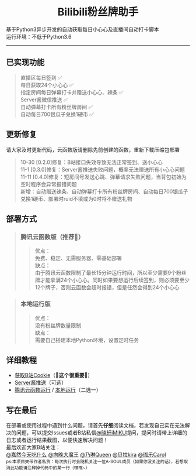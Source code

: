 <div align="center">

# **Bilibili粉丝牌助手**  

 </div>

基于Python3异步开发的自动获取每日小心心及直播间自动打卡脚本  
运行环境：不低于Python3.6  
***  

## 已实现功能  
> 直播区每日签到 ✅  
> 每日获取24个小心心 ✅  
> 指定房间每日弹幕打卡并赠送小心心、辣条 ✅  
> Server酱微信推送 ✅  
> 自动弹幕打卡所有粉丝牌房间 ✅  
> 自动每日700银瓜子兑换1硬币 ✅  
## 更新修复  
请大家及时更新代码，云函数版请删除先前创建的函数，重新下载压缩包部署  
> 10-30 [0.2.0]修复：B站接口失效导致无法正常签到、送小心心  
> 11-1  [0.3.0]修复：Server酱推送失败问题，概率无法赠送所有小心心问题  
> 11-11 [0.4.0]修复：短房间号发送心跳、弹幕请求失败问题，当背包初始为空时程序会异常报错问题  
新增：自动赠送辣条、自动弹幕打卡所有粉丝牌房间、自动每日700银瓜子兑换1硬币、部署时ruid不填或为0时将不赠送礼物

## 部署方式  
> ### 腾讯云函数版（**推荐🌟**）  
> >优点：  
免费、稳定、无需服务器、零基础部署  
缺点：  
由于腾讯云函数限制了最长15分钟运行时间，所以至少需要9个粉丝牌才能拿满24个小心心。同时如果要想运行后续签到，则必须要至少12个牌子，否则云函数会超时报错，但是任然会得到24个小心心

> ### 本地运行版  
> > 优点：  
没有粉丝牌数量限制  
缺点：  
需要自己搭建本地Python环境，设置定时任务  

## 详细教程  
- [获取B站Cookie](doc/bili.md)（**🌟这个很重要🌟**）  
- [Server酱推送](https://sct.ftqq.com/)（可选）  
- [腾讯云函数运行](doc/tencent_cloud.md) / [本地运行](doc/local.md)（二选一）  

## 写在最后
在部署或使用过程中遇到什么问题，请首先**仔细**阅读文档，若发现自己实在无法解决的问题，可以提交Issues或者B站私信[@晓轩iMIKU](https://space.bilibili.com/32957695)提问，提问时请带上详细的日志或者运行结果截图，以便快速解决问题！  
最后欢迎大家B站关注：  
[@嘉然今天吃什么](https://space.bilibili.com/672328094/) [@向晚大魔王](https://space.bilibili.com/672346917/) [@乃琳Queen](https://space.bilibili.com/672342685/) [@贝拉kira](https://space.bilibili.com/672353429/) [@珈乐Carol](https://space.bilibili.com/351609538/)  
<sub>ps:本项目夹带作者私货：每次执行时会随机关注一位A-SOUL成员（如果你没关注的话），若想取消此功能请注释掉代码中的某一行（嘿嘿~）</sub>
